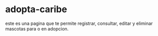 # adopta-caribe
este es una pagina que te permite registrar, consultar, editar y eliminar mascotas para o en adopcion.

